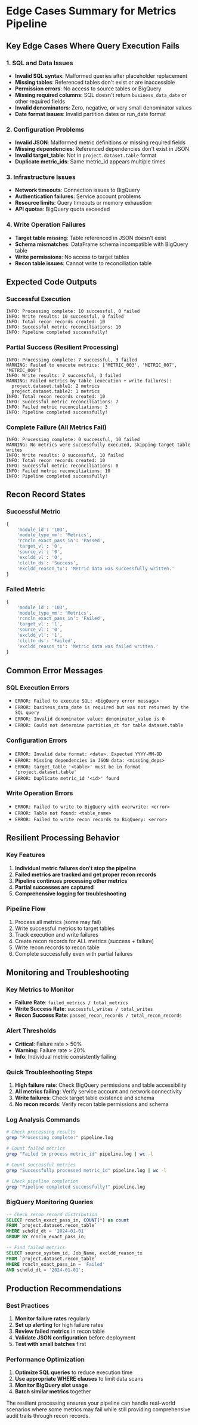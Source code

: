 # Edge Cases Summary for Metrics Pipeline

## Key Edge Cases Where Query Execution Fails

### 1. SQL and Data Issues
- **Invalid SQL syntax**: Malformed queries after placeholder replacement
- **Missing tables**: Referenced tables don't exist or are inaccessible
- **Permission errors**: No access to source tables or BigQuery
- **Missing required columns**: SQL doesn't return `business_data_date` or other required fields
- **Invalid denominators**: Zero, negative, or very small denominator values
- **Date format issues**: Invalid partition dates or run_date format

### 2. Configuration Problems
- **Invalid JSON**: Malformed metric definitions or missing required fields
- **Missing dependencies**: Referenced dependencies don't exist in JSON
- **Invalid target_table**: Not in `project.dataset.table` format
- **Duplicate metric_ids**: Same metric_id appears multiple times

### 3. Infrastructure Issues
- **Network timeouts**: Connection issues to BigQuery
- **Authentication failures**: Service account problems
- **Resource limits**: Query timeouts or memory exhaustion
- **API quotas**: BigQuery quota exceeded

### 4. Write Operation Failures
- **Target table missing**: Table referenced in JSON doesn't exist
- **Schema mismatches**: DataFrame schema incompatible with BigQuery table
- **Write permissions**: No access to target tables
- **Recon table issues**: Cannot write to reconciliation table

## Expected Code Outputs

### Successful Execution
```
INFO: Processing complete: 10 successful, 0 failed
INFO: Write results: 10 successful, 0 failed
INFO: Total recon records created: 10
INFO: Successful metric reconciliations: 10
INFO: Pipeline completed successfully!
```

### Partial Success (Resilient Processing)
```
INFO: Processing complete: 7 successful, 3 failed
WARNING: Failed to execute metrics: ['METRIC_003', 'METRIC_007', 'METRIC_009']
INFO: Write results: 7 successful, 3 failed
WARNING: Failed metrics by table (execution + write failures):
  project.dataset.table1: 2 metrics
  project.dataset.table2: 1 metrics
INFO: Total recon records created: 10
INFO: Successful metric reconciliations: 7
INFO: Failed metric reconciliations: 3
INFO: Pipeline completed successfully!
```

### Complete Failure (All Metrics Fail)
```
INFO: Processing complete: 0 successful, 10 failed
WARNING: No metrics were successfully executed, skipping target table writes
INFO: Write results: 0 successful, 10 failed
INFO: Total recon records created: 10
INFO: Successful metric reconciliations: 0
INFO: Failed metric reconciliations: 10
INFO: Pipeline completed successfully!
```

## Recon Record States

### Successful Metric
```python
{
    'module_id': '103',
    'module_type_nm': 'Metrics',
    'rcncln_exact_pass_in': 'Passed',
    'target_vl': '0',
    'source_vl': '0',
    'excldd_vl': '0',
    'clcltn_ds': 'Success',
    'excldd_reason_tx': 'Metric data was successfully written.'
}
```

### Failed Metric
```python
{
    'module_id': '103',
    'module_type_nm': 'Metrics',
    'rcncln_exact_pass_in': 'Failed',
    'target_vl': '1',
    'source_vl': '0',
    'excldd_vl': '1',
    'clcltn_ds': 'Failed',
    'excldd_reason_tx': 'Metric data was failed written.'
}
```

## Common Error Messages

### SQL Execution Errors
- `ERROR: Failed to execute SQL: <BigQuery error message>`
- `ERROR: business_data_date is required but was not returned by the SQL query`
- `ERROR: Invalid denominator value: denominator_value is 0`
- `ERROR: Could not determine partition_dt for table dataset.table`

### Configuration Errors
- `ERROR: Invalid date format: <date>. Expected YYYY-MM-DD`
- `ERROR: Missing dependencies in JSON data: <missing_deps>`
- `ERROR: target_table '<table>' must be in format 'project.dataset.table'`
- `ERROR: Duplicate metric_id '<id>' found`

### Write Operation Errors
- `ERROR: Failed to write to BigQuery with overwrite: <error>`
- `ERROR: Table not found: <table_name>`
- `ERROR: Failed to write recon records to BigQuery: <error>`

## Resilient Processing Behavior

### Key Features
1. **Individual metric failures don't stop the pipeline**
2. **Failed metrics are tracked and get proper recon records**
3. **Pipeline continues processing other metrics**
4. **Partial successes are captured**
5. **Comprehensive logging for troubleshooting**

### Pipeline Flow
1. Process all metrics (some may fail)
2. Write successful metrics to target tables
3. Track execution and write failures
4. Create recon records for ALL metrics (success + failure)
5. Write recon records to recon table
6. Complete successfully even with partial failures

## Monitoring and Troubleshooting

### Key Metrics to Monitor
- **Failure Rate**: `failed_metrics / total_metrics`
- **Write Success Rate**: `successful_writes / total_writes`
- **Recon Success Rate**: `passed_recon_records / total_recon_records`

### Alert Thresholds
- **Critical**: Failure rate > 50%
- **Warning**: Failure rate > 20%
- **Info**: Individual metric consistently failing

### Quick Troubleshooting Steps
1. **High failure rate**: Check BigQuery permissions and table accessibility
2. **All metrics failing**: Verify service account and network connectivity
3. **Write failures**: Check target table existence and schema
4. **No recon records**: Verify recon table permissions and schema

### Log Analysis Commands
```bash
# Check processing results
grep "Processing complete:" pipeline.log

# Count failed metrics
grep "Failed to process metric_id" pipeline.log | wc -l

# Count successful metrics  
grep "Successfully processed metric_id" pipeline.log | wc -l

# Check pipeline completion
grep "Pipeline completed successfully!" pipeline.log
```

### BigQuery Monitoring Queries
```sql
-- Check recon record distribution
SELECT rcncln_exact_pass_in, COUNT(*) as count
FROM `project.dataset.recon_table`
WHERE schdld_dt = '2024-01-01'
GROUP BY rcncln_exact_pass_in;

-- Find failed metrics
SELECT source_system_id, Job_Name, excldd_reason_tx
FROM `project.dataset.recon_table`
WHERE rcncln_exact_pass_in = 'Failed'
AND schdld_dt = '2024-01-01';
```

## Production Recommendations

### Best Practices
1. **Monitor failure rates** regularly
2. **Set up alerting** for high failure rates
3. **Review failed metrics** in recon table
4. **Validate JSON configuration** before deployment
5. **Test with small batches** first

### Performance Optimization
1. **Optimize SQL queries** to reduce execution time
2. **Use appropriate WHERE clauses** to limit data scans
3. **Monitor BigQuery slot usage**
4. **Batch similar metrics** together

The resilient processing ensures your pipeline can handle real-world scenarios where some metrics may fail while still providing comprehensive audit trails through recon records. 